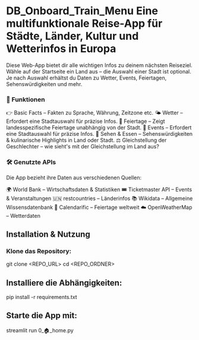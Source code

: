 # DB_Onboard_Train_Menu Eine multifunktionale Reise-App für Städte, Länder, Kultur und Wetterinfos in Europa
Diese Web-App bietet dir alle wichtigen Infos zu deinem nächsten Reiseziel. Wähle auf der Startseite ein Land aus – die Auswahl einer Stadt ist optional. Je nach Auswahl erhältst du Daten zu Wetter, Events, Feiertagen, Sehenswürdigkeiten und mehr.

### 🚀 Funktionen
👉 Basic Facts – Fakten zu Sprache, Währung, Zeitzone etc.
🌤 Wetter – Erfordert eine Stadtauswahl für präzise Infos.
🎉 Feiertage – Zeigt landesspezifische Feiertage unabhängig von der Stadt.
📅 Events – Erfordert eine Stadtauswahl für präzise Infos.
📸 Sehen & Essen – Sehenswürdigkeiten & kulinarische Highlights in Land oder Stadt.
⚖️ Gleichstellung der Geschlechter – wie sieht's mit der Gleichstellung im Land aus?


### 🛠 Genutzte APIs
Die App bezieht ihre Daten aus verschiedenen Quellen:

🌍 World Bank – Wirtschaftsdaten & Statistiken
🎟 Ticketmaster API – Events & Veranstaltungen
🇺🇳 restcountries – Länderinfos
📚 Wikidata – Allgemeine Wissensdatenbank
📆 Calendarific – Feiertage weltweit
☁️ OpenWeatherMap – Wetterdaten

## Installation & Nutzung


### Klone das Repository:
git clone <REPO_URL>
cd <REPO_ORDNER>

## Installiere die Abhängigkeiten:

pip install -r requirements.txt


## Starte die App mit:

streamlit run 0_🏠_home.py
